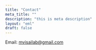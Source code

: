 ```yaml
---
title: "Contact"
meta_title: ""
description: "this is meta description"
layout: "eml"
draft: false
---
```


Email: <mvisailab@gmail.com>
